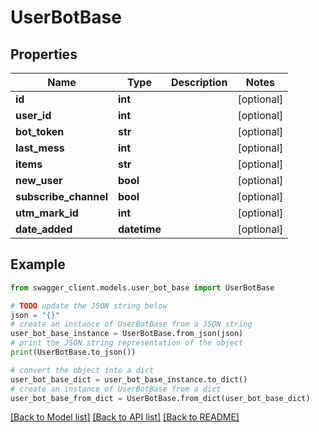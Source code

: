 # UserBotBase


## Properties

Name | Type | Description | Notes
------------ | ------------- | ------------- | -------------
**id** | **int** |  | [optional] 
**user_id** | **int** |  | [optional] 
**bot_token** | **str** |  | [optional] 
**last_mess** | **int** |  | [optional] 
**items** | **str** |  | [optional] 
**new_user** | **bool** |  | [optional] 
**subscribe_channel** | **bool** |  | [optional] 
**utm_mark_id** | **int** |  | [optional] 
**date_added** | **datetime** |  | [optional] 

## Example

```python
from swagger_client.models.user_bot_base import UserBotBase

# TODO update the JSON string below
json = "{}"
# create an instance of UserBotBase from a JSON string
user_bot_base_instance = UserBotBase.from_json(json)
# print the JSON string representation of the object
print(UserBotBase.to_json())

# convert the object into a dict
user_bot_base_dict = user_bot_base_instance.to_dict()
# create an instance of UserBotBase from a dict
user_bot_base_from_dict = UserBotBase.from_dict(user_bot_base_dict)
```
[[Back to Model list]](../README.md#documentation-for-models) [[Back to API list]](../README.md#documentation-for-api-endpoints) [[Back to README]](../README.md)



